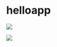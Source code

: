# helloapp

![](https://www.google.co.th/imgres?imgurl=http%3A%2F%2Fwww.techicy.com%2Fwp-content%2Fuploads%2F2015%2F07%2FFriendship-Day-HD-Images-Wallpapers-Free-Download-1.jpg&imgrefurl=http%3A%2F%2Fwww.techicy.com%2Fhappy-friendship-day-hd-images-wallpapers-pics-and-photos-free-download.html&docid=FPUn_4DfyXp7rM&tbnid=q4u9JM41ivNTaM%3A&vet=1&w=1920&h=1080&bih=683&biw=1440&q=image%20of%20friendship%20for%20free%20download&ved=0ahUKEwiskfqb3v_QAhWLQY8KHSK1DpIQMwgvKAAwAA&iact=mrc&uact=8)

![](https://www.google.co.th/imgres?imgurl=http%3A%2F%2Fwww.techicy.com%2Fwp-content%2Fuploads%2F2015%2F07%2FFriendship-Day-HD-Images-Wallpapers-Free-Download-3.jpg&imgrefurl=http%3A%2F%2Fwww.techicy.com%2Fhappy-friendship-day-hd-images-wallpapers-pics-and-photos-free-download.html&docid=FPUn_4DfyXp7rM&tbnid=rbLw-F26bfRsBM%3A&vet=1&w=1172&h=878&bih=683&biw=1440&q=image%20of%20friendship%20for%20free%20download&ved=0ahUKEwiskfqb3v_QAhWLQY8KHSK1DpIQMwgwKAEwAQ&iact=mrc&uact=8)
